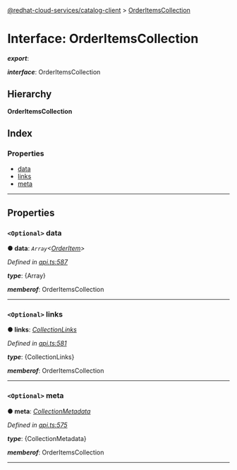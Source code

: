 [@redhat-cloud-services/catalog-client](../README.md) > [OrderItemsCollection](../interfaces/orderitemscollection.md)

# Interface: OrderItemsCollection

*__export__*: 

*__interface__*: OrderItemsCollection

## Hierarchy

**OrderItemsCollection**

## Index

### Properties

* [data](orderitemscollection.md#data)
* [links](orderitemscollection.md#links)
* [meta](orderitemscollection.md#meta)

---

## Properties

<a id="data"></a>

### `<Optional>` data

**● data**: *`Array`<[OrderItem](../modules/orderitem.md)>*

*Defined in [api.ts:587](https://github.com/RedHatInsights/javascript-clients/blob/master/packages/catalog/api.ts#L587)*

*__type__*: {Array}

*__memberof__*: OrderItemsCollection

___
<a id="links"></a>

### `<Optional>` links

**● links**: *[CollectionLinks](collectionlinks.md)*

*Defined in [api.ts:581](https://github.com/RedHatInsights/javascript-clients/blob/master/packages/catalog/api.ts#L581)*

*__type__*: {CollectionLinks}

*__memberof__*: OrderItemsCollection

___
<a id="meta"></a>

### `<Optional>` meta

**● meta**: *[CollectionMetadata](collectionmetadata.md)*

*Defined in [api.ts:575](https://github.com/RedHatInsights/javascript-clients/blob/master/packages/catalog/api.ts#L575)*

*__type__*: {CollectionMetadata}

*__memberof__*: OrderItemsCollection

___

